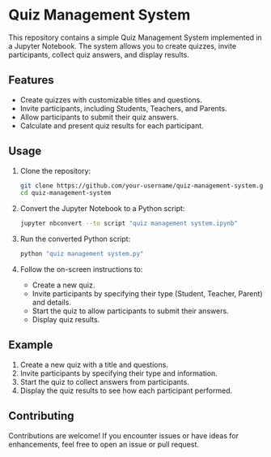 # Quiz Management System

This repository contains a simple Quiz Management System implemented in a Jupyter Notebook. The system allows you to create quizzes, invite participants, collect quiz answers, and display results.

## Features

- Create quizzes with customizable titles and questions.
- Invite participants, including Students, Teachers, and Parents.
- Allow participants to submit their quiz answers.
- Calculate and present quiz results for each participant.

## Usage

1. Clone the repository:

    ```bash
    git clone https://github.com/your-username/quiz-management-system.git
    cd quiz-management-system
    ```

2. Convert the Jupyter Notebook to a Python script:

    ```bash
    jupyter nbconvert --to script "quiz management system.ipynb"
    ```

3. Run the converted Python script:

    ```bash
    python "quiz management system.py"
    ```

4. Follow the on-screen instructions to:

   - Create a new quiz.
   - Invite participants by specifying their type (Student, Teacher, Parent) and details.
   - Start the quiz to allow participants to submit their answers.
   - Display quiz results.

## Example

1. Create a new quiz with a title and questions.
2. Invite participants by specifying their type and information.
3. Start the quiz to collect answers from participants.
4. Display the quiz results to see how each participant performed.

## Contributing

Contributions are welcome! If you encounter issues or have ideas for enhancements, feel free to open an issue or pull request.

